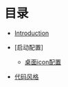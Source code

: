 # 目录

* [Introduction](README.md)

* [启动配置]
    * [桌面icon配置](./启动相关/软件图标设置.md)

* [代码风格](./代码风格/README.md)